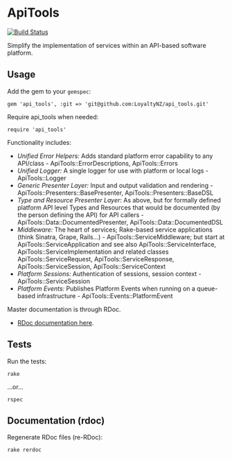 # ApiTools

[![Build Status](https://magnum.travis-ci.com/LoyaltyNZ/api_tools.svg?token=qenLSjTyBsExZFCraVut&branch=master)](https://magnum.travis-ci.com/LoyaltyNZ/api_tools)

Simplify the implementation of services within an API-based software platform.

## Usage

Add the gem to your `gemspec`:

    gem 'api_tools', :git => 'git@github.com:LoyaltyNZ/api_tools.git'

Require api_tools when needed:

    require 'api_tools'

Functionality includes:

* _Unified Error Helpers:_ Adds standard platform error capability to any API/class - ApiTools::ErrorDescriptions, ApiTools::Errors
* _Unified Logger:_ A single logger for use with platform or local logs - ApiTools::Logger
* _Generic Presenter Layer:_ Input and output validation and rendering - ApiTools::Presenters::BasePresenter, ApiTools::Presenters::BaseDSL
* _Type and Resource Presenter Layer:_ As above, but for formally defined platform API level Types and Resources that would be documented (by the person defining the API) for API callers - ApiTools::Data::DocumentedPresenter, ApiTools::Data::DocumentedDSL
* _Middleware:_ The heart of services; Rake-based service applications (think Sinatra, Grape, Rails...) - ApiTools::ServiceMiddleware; but start at ApiTools::ServiceApplication and see also ApiTools::ServiceInterface, ApiTools::ServiceImplementation and related classes ApiTools::ServiceRequest, ApiTools::ServiceResponse, ApiTools::ServiceSession, ApiTools::ServiceContext
* _Platform Sessions:_ Authentication of sessions, session context - ApiTools::ServiceSession
* _Platform Events:_ Publishes Platform Events when running on a queue-based infrastructure - ApiTools::Events::PlatformEvent

Master documentation is through RDoc.

* [RDoc documentation here](docs/rdoc/index.html).

## Tests

Run the tests:

    rake

...or...

    rspec

## Documentation (rdoc)

Regenerate RDoc files (re-RDoc):

    rake rerdoc
